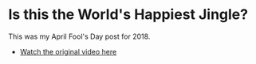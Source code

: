 # Is this the World's Happiest Jingle?

This was my April Fool's Day post for 2018.

* [Watch the original video here](https://youtu.be/tyRltJZdbI0)
